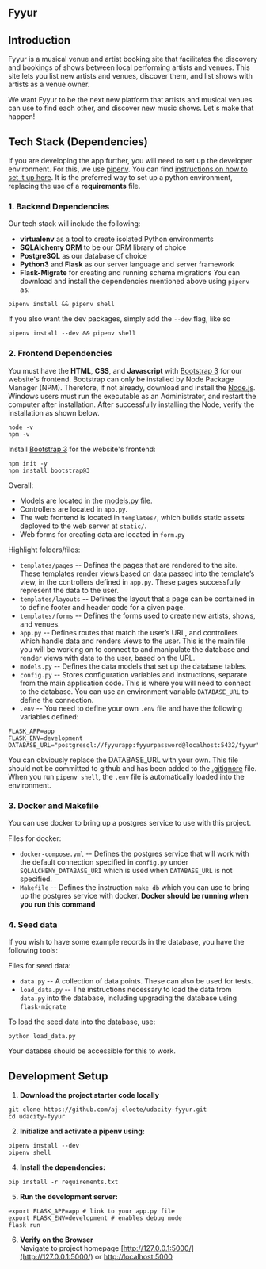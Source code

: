 Fyyur
-----

## Introduction

Fyyur is a musical venue and artist booking site that facilitates the discovery and bookings of shows between local performing artists and venues. This site lets you list new artists and venues, discover them, and list shows with artists as a venue owner.

We want Fyyur to be the next new platform that artists and musical venues can use to find each other, and discover new music shows. Let's make that happen!

## Tech Stack (Dependencies)
If you are developing the app further, you will need to set up the developer environment.  For this, we use [pipenv](https://pipenv-fork.readthedocs.io/en/latest/).  You can find [instructions on how to set it up here](https://pipenv-fork.readthedocs.io/en/latest/install.html).  It is the preferred way to set up a python environment, replacing the use of a **requirements** file.

### 1. Backend Dependencies
Our tech stack will include the following:
 * **virtualenv** as a tool to create isolated Python environments
 * **SQLAlchemy ORM** to be our ORM library of choice
 * **PostgreSQL** as our database of choice
 * **Python3** and **Flask** as our server language and server framework
 * **Flask-Migrate** for creating and running schema migrations
You can download and install the dependencies mentioned above using `pipenv` as:
```
pipenv install && pipenv shell
```
If you also want the dev packages, simply add the `--dev` flag, like so
```
pipenv install --dev && pipenv shell
```

### 2. Frontend Dependencies
You must have the **HTML**, **CSS**, and **Javascript** with [Bootstrap 3](https://getbootstrap.com/docs/3.4/customize/) for our website's frontend. Bootstrap can only be installed by Node Package Manager (NPM). Therefore, if not already, download and install the [Node.js](https://nodejs.org/en/download/). Windows users must run the executable as an Administrator, and restart the computer after installation. After successfully installing the Node, verify the installation as shown below.
```
node -v
npm -v
```
Install [Bootstrap 3](https://getbootstrap.com/docs/3.3/getting-started/) for the website's frontend:
```
npm init -y
npm install bootstrap@3
```

Overall:
* Models are located in the [models.py](models.py) file.
* Controllers are located in `app.py`.
* The web frontend is located in `templates/`, which builds static assets deployed to the web server at `static/`.
* Web forms for creating data are located in `form.py`


Highlight folders/files:
* `templates/pages` -- Defines the pages that are rendered to the site. These templates render views based on data passed into the template’s view, in the controllers defined in `app.py`. These pages successfully represent the data to the user.
* `templates/layouts` -- Defines the layout that a page can be contained in to define footer and header code for a given page.
* `templates/forms` -- Defines the forms used to create new artists, shows, and venues.
* `app.py` -- Defines routes that match the user’s URL, and controllers which handle data and renders views to the user. This is the main file you will be working on to connect to and manipulate the database and render views with data to the user, based on the URL.
* `models.py` -- Defines the data models that set up the database tables.
* `config.py` -- Stores configuration variables and instructions, separate from the main application code. This is where you will need to connect to the database.  You can use an environment variable `DATABASE_URL` to define the connection.
* `.env` -- You need to define your own `.env` file and have the following variables defined:
```
FLASK_APP=app
FLASK_ENV=development
DATABASE_URL="postgresql://fyyurapp:fyyurpassword@localhost:5432/fyyur"
```
You can obviously replace the DATABASE_URL with your own.  This file should not be committed to github and has been added to the [.gitignore](.gitignore) file.
When you run `pipenv shell`, the `.env` file is automatically loaded into the environment.

### 3. Docker and Makefile
You can use docker to bring up a postgres service to use with this project.

Files for docker:
* `docker-compose.yml` -- Defines the postgres service that will work with the default connection specified in `config.py` under `SQLALCHEMY_DATABASE_URI` which is used when `DATABASE_URL` is not specified.
* `Makefile` -- Defines the instruction `make db` which you can use to bring up the postgres service with docker.  **Docker should be running when you run this command**

### 4. Seed data
If you wish to have some example records in the database, you have the following tools:

Files for seed data:
* `data.py` -- A collection of data points.  These can also be used for tests.
* `load_data.py` -- The instructions necessary to load the data from `data.py` into the database, including upgrading the database using `flask-migrate`

To load the seed data into the database, use:
```
python load_data.py
```
Your databse should be accessible for this to work.

## Development Setup
1. **Download the project starter code locally**
```
git clone https://github.com/aj-cloete/udacity-fyyur.git
cd udacity-fyyur
```

2. **Initialize and activate a pipenv using:**
```
pipenv install --dev
pipenv shell
```

4. **Install the dependencies:**
```
pip install -r requirements.txt
```

5. **Run the development server:**
```
export FLASK_APP=app # link to your app.py file
export FLASK_ENV=development # enables debug mode
flask run
```

6. **Verify on the Browser**<br>
Navigate to project homepage [http://127.0.0.1:5000/](http://127.0.0.1:5000/) or [http://localhost:5000](http://localhost:5000)
